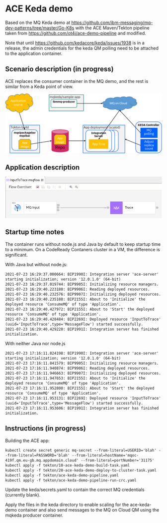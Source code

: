 # ACE Keda demo

Based on the MQ Keda demo at https://github.com/ibm-messaging/mq-dev-patterns/tree/master/Go-K8s with 
the ACE Maven/Tekton pipeline taken from https://github.com/ot4i/ace-demo-pipeline and modified.

Note that until https://github.com/kedacore/keda/issues/1938 is in a release, the admin credentials for
the keda QM polling need to be attached to the application container.

## Scenario description (in progress)

ACE replaces the consumer container in the MQ demo, and the rest is similar from a Keda point of view.

![Demo overview](keda/ace-keda-demo-picture.png)

## Application description

![Application overview](ConsumeMQ/input-to-trace-flow.png)


## Startup time notes

The container runs without node.js and Java by default to keep startup time to a minimum. On a 
CodeReady Contaners cluster in a VM, the difference is significant.

With Java but without node.js:
```
2021-07-23 16:29:37.000664: BIP1990I: Integration server 'ace-server' starting initialization; version '12.0.1.0' (64-bit)
2021-07-23 16:29:37.019744: BIP9905I: Initializing resource managers.
2021-07-23 16:29:40.223180: BIP9906I: Reading deployed resources.
2021-07-23 16:29:40.232576: BIP9907I: Initializing deployed resources.
2021-07-23 16:29:40.235188: BIP2155I: About to 'Initialize' the deployed resource 'ConsumeMQ' of type 'Application'.
2021-07-23 16:29:40.427972: BIP2155I: About to 'Start' the deployed resource 'ConsumeMQ' of type 'Application'.
2021-07-23 16:29:40.428484: BIP2269I: Deployed resource 'InputToTrace' (uuid='InputToTrace',type='MessageFlow') started successfully.
2021-07-23 16:29:40.429220: BIP1991I: Integration server has finished initialization.
```

With neither Java nor node.js
```
2021-07-23 17:16:11.824198: BIP1990I: Integration server 'ace-server' starting initialization; version '12.0.1.0' (64-bit)
2021-07-23 17:16:11.841579: BIP9905I: Initializing resource managers.
2021-07-23 17:16:11.940874: BIP9906I: Reading deployed resources.
2021-07-23 17:16:11.946663: BIP9907I: Initializing deployed resources.
2021-07-23 17:16:11.947653: BIP2155I: About to 'Initialize' the deployed resource 'ConsumeMQ' of type 'Application'.
2021-07-23 17:16:11.952800: BIP2155I: About to 'Start' the deployed resource 'ConsumeMQ' of type 'Application'.
2021-07-23 17:16:11.953131: BIP2269I: Deployed resource 'InputToTrace' (uuid='InputToTrace',type='MessageFlow') started successfully.
2021-07-23 17:16:11.953606: BIP1991I: Integration server has finished initialization.
```


## Instructions (in progress)

Building the ACE app:
```
kubectl create secret generic mq-secret --from-literal=USERID='blah' --from-literal=PASSWORD='blah' --from-literal=hostName='mqoc-419f.qm.eu-gb.mq.appdomain.cloud' --from-literal=portNumber='31175'
kubectl apply -f tekton/10-ace-keda-demo-build-task.yaml 
kubectl apply -f tekton/20-ace-keda-demo-deploy-to-cluster-task.yaml
kubectl apply -f tekton/ace-keda-demo-pipeline.yaml
kubectl apply -f tekton/ace-keda-demo-pipeline-run-crc.yaml
```

Update the keda/secrets.yaml to contain the correct MQ credentials (currently blank).

Apply the files in the keda directory to enable scaling for the ace-keda-demo container and
also send messages to the MQ on Cloud QM using the mqkeda producer container.

